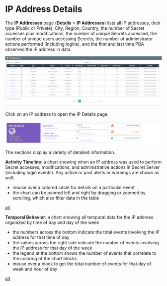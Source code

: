 [title]: # (IP Address Details)
[tags]: # (Privileged Behavior Analytics,PBA,Operations,IP Address Details)
[priority]: # (4130)

# IP Address Details

The **IP Addresses** page (**Details** > **IP Addresses**) lists all IP addresses, their type (Public or Private), City, Region, Country, the number of Secret accesses plus modifications, the number of unique Secrets accessed, the number of unique users accessing Secrets, the number of administrator actions performed (including logins), and the first and last time PBA observed the IP address in data.

![alt](images/37-ip-list.png)

Click on an IP address to open the IP Details page.

![alt](images/38-ip-details-a.png)

The sections display a variety of detailed information.

**Activity Timeline**: a chart showing when an IP address was used to perform Secret accesses, modifications, and administrative actions in Secret Server (including login events).  Any active or past alerts or warnings are shown as well.

* mouse over a colored circle for details on a particular event
* the chart can be panned left and right by dragging or zoomed by scrolling, which also filter data in the table

[alt](images/39-ip-details-b.png)

**Temporal Behavior**: a chart showing all temporal data for the IP address organized by time of day and day of the week

* the numbers across the bottom indicate the total events involving the IP address for that time of day
* the values across the right side indicate the number of events involving the IP address for that day of the week
* the legend at the bottom shows the number of events that correlate to the coloring of the chart blocks
* mouse over a block to get the total number of events for that day of week and hour of day

[alt](images/40-ip-details-c.png)
